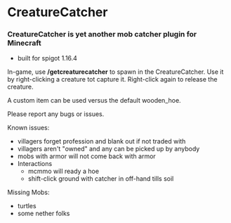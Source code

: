 # CreatureCatcher

### CreatureCatcher is yet another mob catcher plugin for Minecraft
* built for spigot 1.16.4
 
In-game, use **/getcreaturecatcher** to spawn in the CreatureCatcher.  Use it by right-clicking a creature tot capture it.  Right-click again to release the creature.

A custom item can be used versus the default wooden_hoe.  

Please report any bugs or issues.


Known issues:
+ villagers forget profession and blank out if not traded with
+ villagers aren't "owned" and any can be picked up by anybody
+ mobs with armor will not come back with armor
+ Interactions
    + mcmmo will ready a hoe
    + shift-click ground with catcher in off-hand tills soil
    
Missing Mobs:
+ turtles
+ some nether folks
